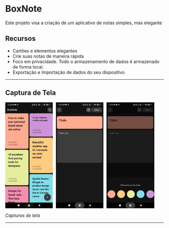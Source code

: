 # BoxNote

Este projeto visa a criação de um aplicativo de notas simples, mas elegante

## Recursos
- Cartões e elementos elegantes
- Crie suas notas de maneira rápida
- Foco em privacidade. Todo o armazenamento de dados é armazenado de forma local.
- Exportação e Importação de dados do seu dispositivo

---

## Captura de Tela


<div style="display: flex; gap: 10px; flex-wrap: wrap">
  <img src="docs/image1.jpg" alt="Exemplo 1" width="30%" />
  <img src="docs/image2.jpg" alt="Exemplo 2" width="30%" />
  <img src="docs/image3.jpg" alt="Exemplo 3" width="30%" />
</div>

*Capturas de tela*

---
